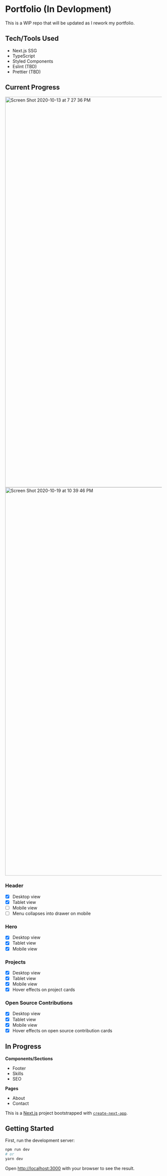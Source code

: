 # Portfolio (In Devlopment)  
  
This is a WIP repo that will be updated as I rework my portfolio.  
  
## Tech/Tools Used  
* Next.js SSG  
* TypeScript  
* Styled Components
* Eslint (TBD)  
* Prettier (TBD)  
  
## Current Progress  
  
<img width="1256" alt="Screen Shot 2020-10-13 at 7 27 36 PM" src="https://user-images.githubusercontent.com/56734437/96068951-2d588e80-0e6b-11eb-861d-1b2268058230.png">  
<img width="1249" alt="Screen Shot 2020-10-19 at 10 39 46 PM" src="https://user-images.githubusercontent.com/56734437/96533576-15fb1600-125c-11eb-918e-46d38bfb8d12.png">  
  
### Header  
* [x] Desktop view  
* [x] Tablet view  
* [ ] Mobile view  
* [ ] Menu collapses into drawer on mobile
  
### Hero  
* [x] Desktop view
* [x] Tablet view  
* [x] Mobile view  
  
### Projects  
* [x] Desktop view
* [x] Tablet view  
* [x] Mobile view  
* [x] Hover effects on project cards  
  
### Open Source Contributions  
* [x] Desktop view
* [x] Tablet view  
* [x] Mobile view  
* [x] Hover effects on open source contribution cards  
  
## In Progress  
  
**Components/Sections**
* Footer  
* Skills  
* SEO  
  
**Pages**  
* About 
* Contact

This is a [Next.js](https://nextjs.org/) project bootstrapped with [`create-next-app`](https://github.com/vercel/next.js/tree/canary/packages/create-next-app).

## Getting Started

First, run the development server:

```bash
npm run dev
# or
yarn dev
```

Open [http://localhost:3000](http://localhost:3000) with your browser to see the result.
